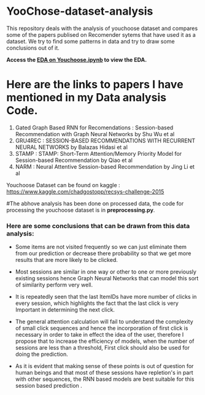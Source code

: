 # YooChose-dataset-analysis
This repository deals with the analysis of youchoose dataset and compares some of the papers publised on Recomender sytems that have used it as a dataset. We try to find some patterns in data and try to draw some conclusions out of it. 

**Access the [EDA on Youchoose.ipynb](https://github.com/MasterKinjalk/YooChose-dataset-analysis/blob/main/EDA%20on%20Youchoose.ipynb) to view the EDA.**

# Here are the links to papers I have mentioned in my Data analysis Code. 
1. Gated Graph Based RNN for Recomendations : Session-based Recommendation with Graph Neural Networks by Shu Wu et al
2. GRU4REC : SESSION-BASED RECOMMENDATIONS WITH RECURRENT NEURAL NETWORKS by Balazas Hidasi et al
3. STAMP : STAMP: Short-Term Attention/Memory Priority Model for Session-based Recommendation by Qiao et al
4. NARM : Neural Attentive Session-based Recommendation by Jing Li et al

Youchoose Dataset can be found on kaggle : https://www.kaggle.com/chadgostopp/recsys-challenge-2015

#The abhove analysis has been done on processed data, the code for processing the youchoose dataset is in **preprocessing.py**.

### Here are some conclusions that can be drawn from this data analysis:

- Some items are not visited frequently so we can just eliminate them from our prediction or decrease there probability so that we get more results that are more likely to be      clicked.

- Most sessions are similar in one way or other to one or more previously existing sessions hence Graph Neural Networks that can model this sort of similarity perform very well.

- It is repeatedly seen that the last ItemIDs have more number of clicks in every session, which highlights the fact that the last click is very Important in determining the next click.

- The general attention calculation will fail to understand the complexity of small click sequences and hence the incorporation of first click is necessary in order to take in effect the  idea of the user, therefore I propose that to increase the efficiency of models, when the number of sessions are less than a threshold, First click should also be used for doing the prediction.

- As it is evident that making sense of these points is out of question for human beings and that most of these sessions have repletion's in part with other sequences, the RNN based models are best suitable for this session based prediction .
